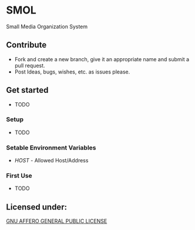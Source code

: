# SMOL

Small Media Organization System

## Contribute

- Fork and create a new branch, give it an appropriate name and submit a pull request.
- Post Ideas, bugs, wishes, etc. as issues please. 

## Get started

* TODO

### Setup
* TODO

### Setable Environment Variables
* *HOST* - Allowed Host/Address

### First Use
* TODO

## Licensed under: 
[GNU AFFERO GENERAL PUBLIC LICENSE](./LICENSE.md)